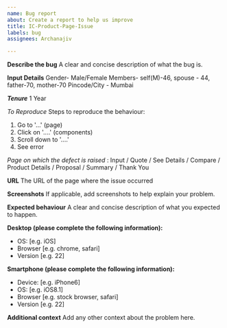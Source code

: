 ```yaml
---
name: Bug report
about: Create a report to help us improve
title: IC-Product-Page-Issue
labels: bug
assignees: Archanajiv

---
```


**Describe the bug**
A clear and concise description of what the bug is.

**Input Details**
Gender- Male/Female
Members- self(M)-46, spouse - 44, father-70, mother-70
Pincode/City - Mumbai

***Tenure*** 
1 Year

*To Reproduce*
Steps to reproduce the behaviour:
1. Go to '...' (page)
2. Click on '....' (components)
3. Scroll down to '....'
4. See error

*Page on which the defect is raised* : Input / Quote / See Details / Compare / Product Details / Proposal / Summary / Thank You

**URL**
The URL of the page where the issue occurred

**Screenshots**
If applicable, add screenshots to help explain your problem.

**Expected behaviour**
A clear and concise description of what you expected to happen.

**Desktop (please complete the following information):**
 - OS: [e.g. iOS]
 - Browser [e.g. chrome, safari]
 - Version [e.g. 22]

**Smartphone (please complete the following information):**
 - Device: [e.g. iPhone6]
 - OS: [e.g. iOS8.1]
 - Browser [e.g. stock browser, safari]
 - Version [e.g. 22]

**Additional context**
Add any other context about the problem here.
